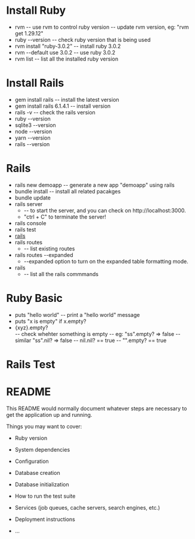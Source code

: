 # Install Ruby
- rvm 
  -- use rvm to control ruby version
  -- update rvm version, eg: "rvm get 1.29.12"
- ruby --version 
  -- check ruby version that is being used  
- rvm install "ruby-3.0.2" 
  -- install ruby 3.0.2
- rvm --default use 3.0.2
  -- use ruby 3.0.2
- rvm list
  -- list all the installed ruby version 

# Install Rails 
- gem install rails 
  -- install the latest version 
- gem install rails 6.1.4.1 
  -- install version 
- rails -v 
  -- check  the rails version 
- ruby --version
- sqlite3 --version
- node --version
- yarn --version
- rails --version 

# Rails 
- rails new demoapp
  -- generate a new app "demoapp" using rails 
- bundle install 
  -- install all related pacakges 
- bundle update 
- rails server
  - -- to start the server, and you can check on http://localhost:3000.
  - "ctrl + C" to terminate the server!
- rails console 
- rails test 
- [rails](docs/rails.md)
- rails routes
  - -- list existing routes 
- rails routes --expanded
  - --expanded option to turn on the expanded table formatting mode. 
- rails
  - -- list all the rails commmands 

# Ruby Basic 
- puts "hello world" 
  -- print a "hello world" message 
- puts "x is empty" if x.empty?
- {xyz}.empty?  
  -- check whehter something is empty
  -- eg: "ss".empty?  => false 
  -- similar "ss".nil? => false 
  -- nil.nil? == true 
  -- "".empty? == true 

# Rails Test 


# README

This README would normally document whatever steps are necessary to get the
application up and running.

Things you may want to cover:

* Ruby version

* System dependencies

* Configuration

* Database creation

* Database initialization

* How to run the test suite

* Services (job queues, cache servers, search engines, etc.)

* Deployment instructions

* ...
